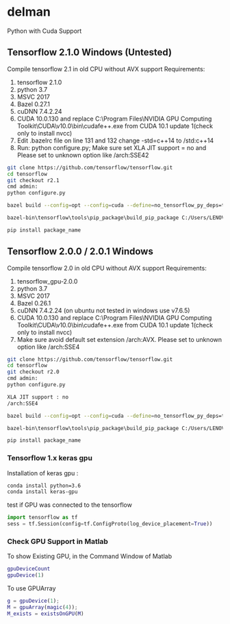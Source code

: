 # delman
Python with Cuda Support

## Tensorflow 2.1.0 Windows (Untested)
Compile tensorflow 2.1 in old CPU without AVX support
Requirements:
1. tensorflow 2.1.0	
2. python 3.7
3. MSVC 2017
4. Bazel 0.27.1	
5. cuDNN 7.4.2.24
6. CUDA 10.0.130 and replace C:\Program Files\NVIDIA GPU Computing Toolkit\CUDA\v10.0\bin\cudafe++.exe from CUDA 10.1 update 1(check only to install nvcc)
7. Edit .bazelrc file on line 131 and 132 change -std=c++14 to /std:c++14
8. Run: python configure.py; Make sure set XLA JIT support = no and Please set to unknown option like /arch:SSE42

```sh
git clone https://github.com/tensorflow/tensorflow.git
cd tensorflow
git checkout r2.1
cmd admin:
python configure.py

bazel build --config=opt --config=cuda --define=no_tensorflow_py_deps=true --copt=-nvcc_options=disable-warnings //tensorflow/tools/pip_package:build_pip_package

bazel-bin\tensorflow\tools\pip_package\build_pip_package C:/Users/LENOVO/Downloads/tmp/tensorflow_pkg

pip install package_name
```


## Tensorflow 2.0.0 / 2.0.1 Windows
Compile tensorflow 2.0 in old CPU without AVX support
Requirements:
1. tensorflow_gpu-2.0.0	
2. python 3.7
3. MSVC 2017
4. Bazel 0.26.1	
5. cuDNN 7.4.2.24 (on ubuntu not tested in windows use v7.6.5)
6. CUDA 10.0.130 and replace C:\Program Files\NVIDIA GPU Computing Toolkit\CUDA\v10.0\bin\cudafe++.exe from CUDA 10.1 update 1(check only to install nvcc)
7. Make sure avoid default set extension /arch:AVX. Please set to unknown option like /arch:SSE4

```sh
git clone https://github.com/tensorflow/tensorflow.git
cd tensorflow
git checkout r2.0
cmd admin:
python configure.py

XLA JIT support : no
/arch:SSE4

bazel build --config=opt --config=cuda --define=no_tensorflow_py_deps=true --copt=-nvcc_options=disable-warnings //tensorflow/tools/pip_package:build_pip_package

bazel-bin\tensorflow\tools\pip_package\build_pip_package C:/Users/LENOVO/Downloads/tmp/tensorflow_pkg

pip install package_name
```


### Tensorflow 1.x keras gpu
Installation of keras gpu :

```sh
conda install python=3.6
conda install keras-gpu
```

test if GPU was connected to the tensorflow

```python
import tensorflow as tf
sess = tf.Session(config=tf.ConfigProto(log_device_placement=True))
```

### Check GPU Support in Matlab
To show Existing GPU, in the Command Window of Matlab 
```m
gpuDeviceCount
gpuDevice(1)
```

To use GPUArray

```matlab
g = gpuDevice(1);
M = gpuArray(magic(4));
M_exists = existsOnGPU(M)
```
